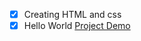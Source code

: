 
- [x] Creating HTML and css
- [x] Hello World
[Project Demo](https://tharzaw228.github.io/Project/)

